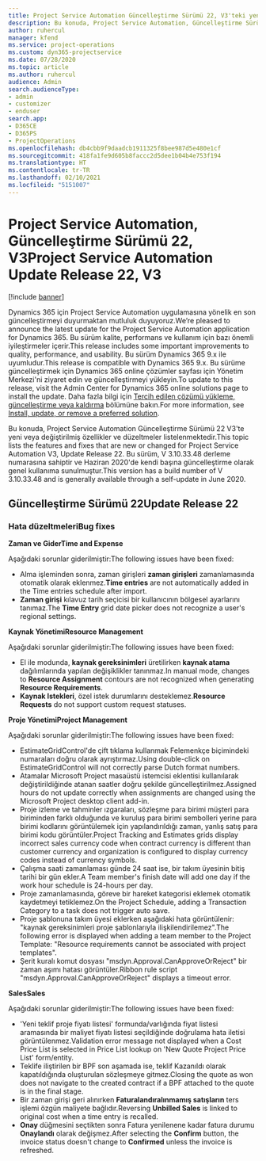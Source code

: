 ```yaml
---
title: Project Service Automation Güncelleştirme Sürümü 22, V3'teki yenilikler veya değişiklikler
description: Bu konuda, Project Service Automation, Güncelleştirme Sürümü 22, V3'teki özellikler ve düzeltmeler listelenir.
author: ruhercul
manager: kfend
ms.service: project-operations
ms.custom: dyn365-projectservice
ms.date: 07/28/2020
ms.topic: article
ms.author: ruhercul
audience: Admin
search.audienceType:
- admin
- customizer
- enduser
search.app:
- D365CE
- D365PS
- ProjectOperations
ms.openlocfilehash: db4cbb9f9daadcb1911325f8bee987d5e480e1cf
ms.sourcegitcommit: 418fa1fe9d605b8faccc2d5dee1b04b4e753f194
ms.translationtype: HT
ms.contentlocale: tr-TR
ms.lasthandoff: 02/10/2021
ms.locfileid: "5151007"
---
```

# <a name="project-service-automation-update-release-22-v3"></a><span data-ttu-id="5f472-103">Project Service Automation, Güncelleştirme Sürümü 22, V3</span><span class="sxs-lookup"><span data-stu-id="5f472-103">Project Service Automation Update Release 22, V3</span></span>

[!include [banner](../includes/psa-now-project-operations.md)]

<span data-ttu-id="5f472-104">Dynamics 365 için Project Service Automation uygulamasına yönelik en son güncelleştirmeyi duyurmaktan mutluluk duyuyoruz.</span><span class="sxs-lookup"><span data-stu-id="5f472-104">We’re pleased to announce the latest update for the Project Service Automation application for Dynamics 365.</span></span> <span data-ttu-id="5f472-105">Bu sürüm kalite, performans ve kullanım için bazı önemli iyileştirmeler içerir.</span><span class="sxs-lookup"><span data-stu-id="5f472-105">This release includes some important improvements to quality, performance, and usability.</span></span> <span data-ttu-id="5f472-106">Bu sürüm Dynamics 365 9.x ile uyumludur.</span><span class="sxs-lookup"><span data-stu-id="5f472-106">This release is compatible with Dynamics 365 9.x.</span></span> <span data-ttu-id="5f472-107">Bu sürüme güncelleştirmek için Dynamics 365 online çözümler sayfası için Yönetim Merkezi'ni ziyaret edin ve güncelleştirmeyi yükleyin.</span><span class="sxs-lookup"><span data-stu-id="5f472-107">To update to this release, visit the Admin Center for Dynamics 365 online solutions page to install the update.</span></span> <span data-ttu-id="5f472-108">Daha fazla bilgi için [Tercih edilen çözümü yükleme, güncelleştirme veya kaldırma](https://docs.microsoft.com/power-platform/admin/install-remove-preferred-solution) bölümüne bakın.</span><span class="sxs-lookup"><span data-stu-id="5f472-108">For more information, see [Install, update, or remove a preferred solution](https://docs.microsoft.com/power-platform/admin/install-remove-preferred-solution).</span></span>

<span data-ttu-id="5f472-109">Bu konuda, Project Service Automation Güncelleştirme Sürümü 22 V3'te yeni veya değiştirilmiş özellikler ve düzeltmeler listelenmektedir.</span><span class="sxs-lookup"><span data-stu-id="5f472-109">This topic lists the features and fixes that are new or changed for Project Service Automation V3, Update Release 22.</span></span> <span data-ttu-id="5f472-110">Bu sürüm, V 3.10.33.48 derleme numarasına sahiptir ve Haziran 2020'de kendi başına güncelleştirme olarak genel kullanıma sunulmuştur.</span><span class="sxs-lookup"><span data-stu-id="5f472-110">This version has a build number of V 3.10.33.48 and is generally available through a self-update in June 2020.</span></span>

## <a name="update-release-22"></a><span data-ttu-id="5f472-111">Güncelleştirme Sürümü 22</span><span class="sxs-lookup"><span data-stu-id="5f472-111">Update Release 22</span></span>

### <a name="bug-fixes"></a><span data-ttu-id="5f472-112">Hata düzeltmeleri</span><span class="sxs-lookup"><span data-stu-id="5f472-112">Bug fixes</span></span>



<span data-ttu-id="5f472-113">**Zaman ve Gider**</span><span class="sxs-lookup"><span data-stu-id="5f472-113">**Time and Expense**</span></span>

<span data-ttu-id="5f472-114">Aşağıdaki sorunlar giderilmiştir:</span><span class="sxs-lookup"><span data-stu-id="5f472-114">The following issues have been fixed:</span></span>

- <span data-ttu-id="5f472-115">Alma işleminden sonra, zaman girişleri **zaman girişleri** zamanlamasında otomatik olarak eklenmez.</span><span class="sxs-lookup"><span data-stu-id="5f472-115">**Time entries** are not automatically added in the Time entries schedule after import.</span></span>
- <span data-ttu-id="5f472-116">**Zaman girişi** kılavuz tarih seçicisi bir kullanıcının bölgesel ayarlarını tanımaz.</span><span class="sxs-lookup"><span data-stu-id="5f472-116">The **Time Entry** grid date picker does not recognize a user's regional settings.</span></span>

<span data-ttu-id="5f472-117">**Kaynak Yönetimi**</span><span class="sxs-lookup"><span data-stu-id="5f472-117">**Resource Management**</span></span>

<span data-ttu-id="5f472-118">Aşağıdaki sorunlar giderilmiştir:</span><span class="sxs-lookup"><span data-stu-id="5f472-118">The following issues have been fixed:</span></span>

- <span data-ttu-id="5f472-119">El ile modunda, **kaynak gereksinimleri** üretilirken **kaynak atama** dağılımlarında yapılan değişiklikler tanınmaz.</span><span class="sxs-lookup"><span data-stu-id="5f472-119">In manual mode, changes to **Resource Assignment** contours are not recognized when generating **Resource Requirements**.</span></span>
- <span data-ttu-id="5f472-120">**Kaynak Istekleri**, özel istek durumlarını desteklemez.</span><span class="sxs-lookup"><span data-stu-id="5f472-120">**Resource Requests** do not support custom request statuses.</span></span>

<span data-ttu-id="5f472-121">**Proje Yönetimi**</span><span class="sxs-lookup"><span data-stu-id="5f472-121">**Project Management**</span></span>

<span data-ttu-id="5f472-122">Aşağıdaki sorunlar giderilmiştir:</span><span class="sxs-lookup"><span data-stu-id="5f472-122">The following issues have been fixed:</span></span>

- <span data-ttu-id="5f472-123">EstimateGridControl'de çift tıklama kullanmak Felemenkçe biçimindeki numaraları doğru olarak ayrıştırmaz.</span><span class="sxs-lookup"><span data-stu-id="5f472-123">Using double-click on EstimateGridControl will not correctly parse Dutch format numbers.</span></span>
- <span data-ttu-id="5f472-124">Atamalar Microsoft Project masaüstü istemcisi eklentisi kullanılarak değiştirildiğinde atanan saatler doğru şekilde güncelleştirilmez.</span><span class="sxs-lookup"><span data-stu-id="5f472-124">Assigned hours do not update correctly when assignments are changed using the Microsoft Project desktop client add-in.</span></span>
- <span data-ttu-id="5f472-125">Proje izleme ve tahminler ızgaraları, sözleşme para birimi müşteri para biriminden farklı olduğunda ve kuruluş para birimi sembolleri yerine para birimi kodlarını görüntülemek için yapılandırıldığı zaman, yanlış satış para birimi kodu görüntüler.</span><span class="sxs-lookup"><span data-stu-id="5f472-125">Project Tracking and Estimates grids display incorrect sales currency code when contract currency is different than customer currency and organization is configured to display currency codes instead of currency symbols.</span></span>
- <span data-ttu-id="5f472-126">Çalışma saati zamanlaması günde 24 saat ise, bir takım üyesinin bitiş tarihi bir gün ekler.</span><span class="sxs-lookup"><span data-stu-id="5f472-126">A Team member's finish date will add one day if the work hour schedule is 24-hours per day.</span></span>
- <span data-ttu-id="5f472-127">Proje zamanlamasında, göreve bir hareket kategorisi eklemek otomatik kaydetmeyi tetiklemez.</span><span class="sxs-lookup"><span data-stu-id="5f472-127">On the Project Schedule, adding a Transaction Category to a task does not trigger auto save.</span></span>
- <span data-ttu-id="5f472-128">Proje şablonuna takım üyesi eklerken aşağıdaki hata görüntülenir: "kaynak gereksinimleri proje şablonlarıyla ilişkilendirilemez".</span><span class="sxs-lookup"><span data-stu-id="5f472-128">The following error is displayed when adding a team member to the Project Template: "Resource requirements cannot be associated with project templates".</span></span> 
- <span data-ttu-id="5f472-129">Şerit kuralı komut dosyası "msdyn.Approval.CanApproveOrReject" bir zaman aşımı hatası görüntüler.</span><span class="sxs-lookup"><span data-stu-id="5f472-129">Ribbon rule script "msdyn.Approval.CanApproveOrReject" displays a timeout error.</span></span>

<span data-ttu-id="5f472-130">**Sales**</span><span class="sxs-lookup"><span data-stu-id="5f472-130">**Sales**</span></span>

<span data-ttu-id="5f472-131">Aşağıdaki sorunlar giderilmiştir:</span><span class="sxs-lookup"><span data-stu-id="5f472-131">The following issues have been fixed:</span></span>

- <span data-ttu-id="5f472-132">'Yeni teklif proje fiyatı listesi' formunda/varlığında fiyat listesi aramasında bir maliyet fiyatı listesi seçildiğinde doğrulama hata iletisi görüntülenmez.</span><span class="sxs-lookup"><span data-stu-id="5f472-132">Validation error message not displayed when a Cost Price List is selected in Price List lookup on 'New Quote Project Price List' form/entity.</span></span>
- <span data-ttu-id="5f472-133">Teklife iliştirilen bir BPF son aşamada ise, teklif Kazanıldı olarak kapatıldığında oluşturulan sözleşmeye gitmez.</span><span class="sxs-lookup"><span data-stu-id="5f472-133">Closing the quote as won does not navigate to the created contract if a BPF attached to the quote is in the final stage.</span></span>
- <span data-ttu-id="5f472-134">Bir zaman girişi geri alınırken **Faturalandıralınmamış satışların** ters işlemi özgün maliyete bağlıdır.</span><span class="sxs-lookup"><span data-stu-id="5f472-134">Reversing **Unbilled Sales** is linked to original cost when a time entry is recalled.</span></span>
- <span data-ttu-id="5f472-135">**Onay** düğmesini seçtikten sonra Fatura yenilenene kadar fatura durumu **Onaylandı** olarak değişmez.</span><span class="sxs-lookup"><span data-stu-id="5f472-135">After selecting the **Confirm** button, the invoice status doesn't change to **Confirmed** unless the invoice is refreshed.</span></span>
